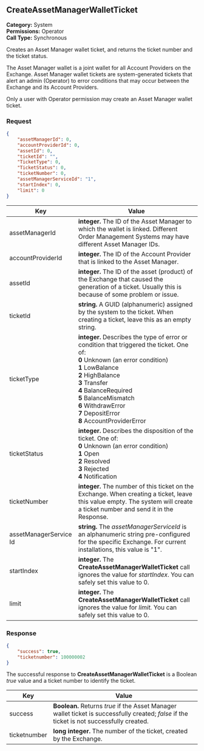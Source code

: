 ## CreateAssetManagerWalletTicket

**Category:** System<br />**Permissions:** Operator<br />**Call Type:** Synchronous

Creates an Asset Manager wallet ticket, and returns the ticket number and the ticket status.

The Asset Manager wallet is a joint wallet for all Account Providers on the Exchange. Asset Manager wallet tickets are system-generated tickets that alert an admin (Operator) to error conditions that may occur between the Exchange and its Account Providers.

Only a user with Operator permission may create an Asset Manager wallet ticket.

### Request

```json
{
    "assetManagerId": 0,
    "accountProviderId": 0,
    "assetId": 0,
    "ticketId": "",
    "TicketType": 0,
    "TicketStatus": 0,
    "ticketNumber": 0,
    "assetManagerServiceId": "1",
    "startIndex": 0,
    "limit": 0
}
```

| Key                    | Value                                                        |
| ---------------------- | ------------------------------------------------------------ |
| assetManagerId         | **integer.** The ID of the Asset Manager to which the wallet is linked. Different Order Management Systems may have different Asset Manager IDs. |
| accountProviderId       | **integer.** The ID of the Account Provider that is linked to the Asset Manager. |
| assetId                | **integer.** The ID of the asset (product) of the Exchange that caused the generation of a ticket. Usually this is because of some problem or issue. |
| ticketId               | **string.** A GUID (alphanumeric) assigned by the system to the ticket. When creating a ticket, leave this as an empty string. |
| ticketType        | **integer.** Describes the type of error or condition that triggered the ticket. One of:<br />**0** Unknown (an error condition)<br />**1** LowBalance<br />**2** HighBalance<br />**3** Transfer<br />**4** BalanceRequired<br />**5** BalanceMismatch<br />**6** WithdrawError<br />**7** DepositError<br />**8** AccountProviderError |
| ticketStatus      | **integer.** Describes the disposition of the ticket. One of:<br />**0** Unknown (an error condition)<br />**1** Open<br />**2** Resolved<br />**3** Rejected<br />**4** Notification |
| ticketNumber           | **integer.** The number of this ticket on the Exchange. When creating a ticket, leave this value empty. The system will create a ticket number and send it in the Response. |
| assetManagerService Id | **string.** The *assetManagerServiceId* is an alphanumeric string pre-configured for the specific Exchange. For current installations, this value is "1". |
| startIndex             | **integer.** The **CreateAssetManagerWalletTicket** call ignores the value for *startIndex*. You can safely set this value to 0. |
| limit                  | **integer.** The **CreateAssetManagerWalletTicket** call ignores the value for *limit.* You can safely set this value to 0. |

### Response

```json
{
    "success": true,
    "ticketnumber": 100000002
}
```

The successful response to **CreateAssetManagerWalletTicket** is a Boolean *true* value and a ticket number to identify the ticket.

| Key          | Value                                                        |
| ------------ | ------------------------------------------------------------ |
| success      | **Boolean.** Returns *true* if the Asset Manager wallet ticket is successfully created; *false* if the ticket is not successfully created. |
| ticketnumber | **long integer.** The number of the ticket, created by the Exchange. |
